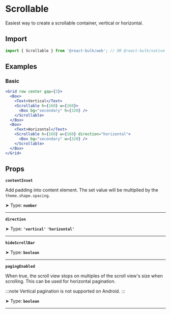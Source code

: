 # Scrollable

Easiest way to create a scrollable container, vertical or horizontal.

## Import

```jsx
import { Scrollable } from '@react-bulk/web'; // OR @react-bulk/native
```

## Examples

### Basic

```jsx live
<Grid row center gap={3}>
  <Box>
    <Text>Vertical</Text>
    <Scrollable h={160} w={160}>
      <Box bg="secondary" h={320} />
    </Scrollable>
  </Box>
  <Box>
    <Text>Horizontal</Text>
    <Scrollable h={160} w={160} direction="horizontal">
      <Box bg="secondary" w={320} />
    </Scrollable>
  </Box>
</Grid>
```

## Props

**`contentInset`**

Add padding into content element. The set value will be multiplied by the `theme.shape.spacing`.

➤ Type: **`number`** <br/>

---

**`direction`**

➤ Type: **`'vertical'` `'horizontal'`** <br/>

---

**`hideScrollBar`**

➤ Type: **`boolean`** <br/>

---

**`pagingEnabled`**

When true, the scroll view stops on multiples of the scroll view's size when scrolling. This can be used for horizontal pagination.

:::note
Vertical pagination is not supported on Android.
:::

➤ Type: **`boolean`** <br/>

---
